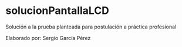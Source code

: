 # solucionPantallaLCD
Solución a la prueba planteada para postulación a práctica profesional


Elaborado por: Sergio García Pérez

